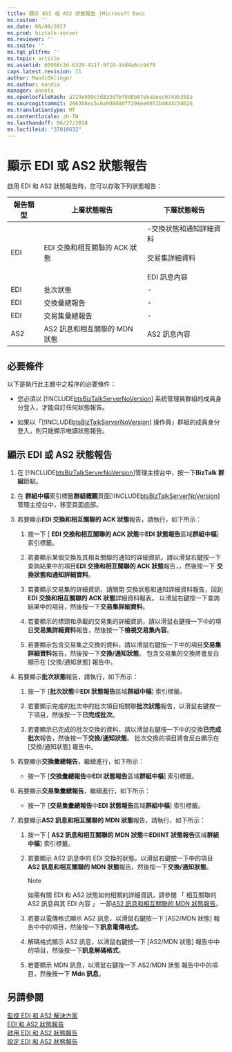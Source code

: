 ```yaml
---
title: 顯示 EDI 或 AS2 狀態報告 |Microsoft Docs
ms.custom: ''
ms.date: 06/08/2017
ms.prod: biztalk-server
ms.reviewer: ''
ms.suite: ''
ms.tgt_pltfrm: ''
ms.topic: article
ms.assetid: 60968c3d-6329-411f-9f10-1dd4a6cc9d79
caps.latest.revision: 11
author: MandiOhlinger
ms.author: mandia
manager: anneta
ms.openlocfilehash: a729e089c3d833d7bf8d8b87ebabeec0743b358a
ms.sourcegitcommit: 266308ec5c6a9d8d80ff298ee6051b4843c5d626
ms.translationtype: MT
ms.contentlocale: zh-TW
ms.lasthandoff: 06/27/2018
ms.locfileid: "37018632"
---
```

# <a name="displaying-an-edi-or-as2-status-report"></a>顯示 EDI 或 AS2 狀態報告
啟用 EDI 和 AS2 狀態報告時，您可以存取下列狀態報告：  
  
|報告類型|上層狀態報告|下層狀態報告|  
|--------------------|---------------------------------|--------------------------------|  
|EDI|EDI 交換和相互關聯的 ACK 狀態|-交換狀態和通知詳細資料<br /><br /> 交易集詳細資料<br /><br /> EDI 訊息內容|  
|EDI|批次狀態|-|  
|EDI|交換彙總報告|-|  
|EDI|交易集彙總報告|-|  
|AS2|AS2 訊息和相互關聯的 MDN 狀態|AS2 訊息內容|  
  
## <a name="prerequisites"></a>必要條件  
 以下是執行此主題中之程序的必要條件：  
  
- 您必須以 [!INCLUDE[btsBizTalkServerNoVersion](../includes/btsbiztalkservernoversion-md.md)] 系統管理員群組的成員身分登入，才能自訂任何狀態報告。  
  
- 如果以「[!INCLUDE[btsBizTalkServerNoVersion](../includes/btsbiztalkservernoversion-md.md)] 操作員」群組的成員身分登入，則只能顯示唯讀狀態報告。  
  
## <a name="display-an-edi-or-as2-status-report"></a>顯示 EDI 或 AS2 狀態報告  
  
1. 在 [!INCLUDE[btsBizTalkServerNoVersion](../includes/btsbiztalkservernoversion-md.md)]管理主控台中，按一下**BizTalk 群組**節點。  
  
2. 在 **群組中樞**索引標籤**群組概觀**頁面[!INCLUDE[btsBizTalkServerNoVersion](../includes/btsbiztalkservernoversion-md.md)]管理主控台中，移至頁面底部。  
  
3. 若要顯示**EDI 交換和相互關聯的 ACK 狀態**報告，請執行，如下所示：  
  
   1.  按一下 [ **EDI 交換和相互關聯的 ACK 狀態**中**EDI 狀態報告**區域**群組中樞**] 索引標籤。  
  
   2.  若要顯示某個交換及其相互關聯的通知的詳細資訊，請以滑鼠右鍵按一下查詢結果中的項目**EDI 交換和相互關聯的 ACK 狀態**報告，，然後按一下 **交換狀態和通知詳細資料**。  
  
   3.  若要顯示交易集的詳細資訊，請關閉 交換狀態和通知詳細資料報告，回到**EDI 交換和相互關聯的 ACK 狀態**詳細資料報表。 以滑鼠右鍵按一下查詢結果中的項目，然後按一下**交易集詳細資料**。  
  
   4.  若要顯示的標頭和承載的交易集的詳細資訊，請以滑鼠右鍵按一下中的項目**交易集詳細資料**報告，然後按一下**檢視交易集內容**。  
  
   5.  若要顯示包含交易集之交換的資料，請以滑鼠右鍵按一下中的項目**交易集詳細資料**報告，然後按一下**交換/通知狀態**。 包含交易集的交換將會反白顯示在 [交換/通知狀態] 報告中。  
  
4. 若要顯示**批次狀態**報告，請執行，如下所示：  
  
   1.  按一下 [**批次狀態**中**EDI 狀態報告**區域**群組中樞**] 索引標籤。  
  
   2.  若要顯示完成的批次中的批次項目相關聯**批次狀態**報告，以滑鼠右鍵按一下項目，然後按一下**已完成批次**。  
  
   3.  若要顯示已完成的批次交換的資料，請以滑鼠右鍵按一下中的交換**已完成批次**報告，然後按一下**交換/通知狀態**。 批次交換的項目將會反白顯示在 [交換/通知狀態] 報告中。  
  
5. 若要顯示**交換彙總報告**，繼續進行，如下所示：  
  
   -   按一下 [**交換彙總報告**中**EDI 狀態報告**區域**群組中樞**] 索引標籤。  
  
6. 若要顯示**交易集彙總報告**，繼續進行，如下所示：  
  
   -   按一下 [**交易集彙總報告**中**EDI 狀態報告**區域**群組中樞**] 索引標籤。  
  
7. 若要顯示**AS2 訊息和相互關聯的 MDN 狀態**報告，請執行，如下所示：  
  
   1.  按一下 [ **AS2 訊息和相互關聯的 MDN 狀態**中**EDIINT 狀態報告**區域**群組中樞**] 索引標籤。  
  
   2.  若要顯示 AS2 訊息中的 EDI 交換的狀態，以滑鼠右鍵按一下中的項目**AS2 訊息和相互關聯的 MDN 狀態**報告，然後按一下**交換/通知狀態**。  
  
       > [!NOTE]
       >  如需有關 EDI 和 AS2 狀態如何相關的詳細資訊，請參閱 「 相互關聯的 AS2 訊息與其 EDI 內容 」 一節[AS2 訊息和相互關聯的 MDN 狀態報告](../core/as2-message-and-correlated-mdn-status-report.md)。  
  
   3.  若要以電傳格式顯示 AS2 訊息，以滑鼠右鍵按一下 [AS2/MDN 狀態] 報告中中的項目，然後按一下**訊息電傳格式**。  
  
   4.  解碼格式顯示 AS2 訊息，以滑鼠右鍵按一下 [AS2/MDN 狀態] 報告中中的項目，然後按一下**訊息解碼格式**。  
  
   5.  若要顯示 MDN 訊息，以滑鼠右鍵按一下 AS2/MDN 狀態 報告中中的項目，然後按一下  **Mdn 訊息**。  
  
## <a name="see-also"></a>另請參閱  
 [監控 EDI 和 AS2 解決方案](../core/monitoring-edi-and-as2-solutions.md)   
 [EDI 和 AS2 狀態報告](../core/edi-and-as2-status-reporting.md)   
 [啟用 EDI 和 AS2 狀態報告](../core/enabling-edi-and-as2-status-reports.md)   
 [設定 EDI 和 AS2 狀態報告](../core/configuring-an-edi-and-as2-status-report.md)